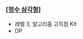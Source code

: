 ### [[정수 삼각형]](https://school.programmers.co.kr/learn/courses/30/lessons/43105)
- 레벨 3, 알고리즘 고득점 Kit
- DP

